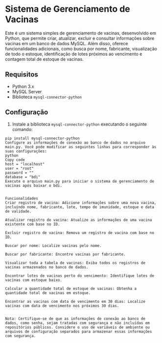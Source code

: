 # Sistema de Gerenciamento de Vacinas

Este é um sistema simples de gerenciamento de vacinas, desenvolvido em Python, que permite criar, atualizar, excluir e consultar informações sobre vacinas em um banco de dados MySQL. Além disso, oferece funcionalidades adicionais, como busca por nome, fabricante, visualização de todo o estoque, identificação de lotes próximos ao vencimento e contagem total de estoque de vacinas.

## Requisitos

- Python 3.x
- MySQL Server
- Biblioteca `mysql-connector-python`

## Configuração

1. Instale a biblioteca `mysql-connector-python` executando o seguinte comando:

```shell
pip install mysql-connector-python
Configure as informações de conexão ao banco de dados no arquivo main.py. Você pode modificar as seguintes linhas para corresponder às suas configurações:
python
Copy code
host = "localhost"
user = "root"
password = ""
database = "bdi"
Execute o arquivo main.py para iniciar o sistema de gerenciamento de vacinas após baixar o bdi.


Funcionalidades
Criar registro de vacina: Adicione informações sobre uma nova vacina, incluindo nome, fabricante, lote, tempo de imunidade, estoque e data de validade.

Atualizar registro de vacina: Atualize as informações de uma vacina existente com base no ID.

Excluir registro de vacina: Remova um registro de vacina com base no ID.

Buscar por nome: Localize vacinas pelo nome.

Buscar por fabricante: Encontre vacinas por fabricante.

Visualizar toda a tabela de vacinas: Exiba todos os registros de vacinas armazenados no banco de dados.

Encontrar lotes de vacinas perto do vencimento: Identifique lotes de vacinas com estoque baixo.

Calcular a quantidade total de estoque de vacinas: Obtenha a quantidade total de vacinas em estoque.

Encontrar as vacinas com data de vencimento em 30 dias: Localize vacinas com data de vencimento nos próximos 30 dias.


Nota: Certifique-se de que as informações de conexão ao banco de dados, como senha, sejam tratadas com segurança e não incluídas em repositórios públicos. Considere o uso de variáveis de ambiente ou arquivos de configuração separados para armazenar essas informações com segurança.






